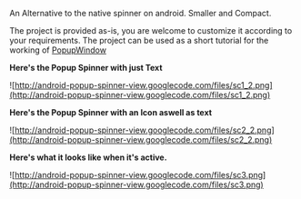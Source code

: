 An Alternative to the native spinner on android. Smaller and Compact.

The project is provided as-is, you are welcome to customize it according to your requirements. The project can be used as a short tutorial for the working of [PopupWindow](http://developer.android.com/reference/android/widget/PopupWindow.html)

**Here's the Popup Spinner with just Text**

![http://android-popup-spinner-view.googlecode.com/files/sc1_2.png](http://android-popup-spinner-view.googlecode.com/files/sc1_2.png)

**Here's the Popup Spinner with an Icon aswell as text**

![http://android-popup-spinner-view.googlecode.com/files/sc2_2.png](http://android-popup-spinner-view.googlecode.com/files/sc2_2.png)

**Here's what it looks like when it's active.**

![http://android-popup-spinner-view.googlecode.com/files/sc3.png](http://android-popup-spinner-view.googlecode.com/files/sc3.png)